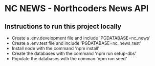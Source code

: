 # NC NEWS - Northcoders News API

## Instructions to run this project locally

- Create a .env.development file and include 'PGDATABASE=nc_news'
- Create a .env.test file and include 'PGDATABASE=nc_news_test'
- Install node with the command 'npm install'
- Create the databases with the command 'npm run setup-dbs'
- Populate the databases with the comman 'npm run seed'
